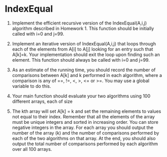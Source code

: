 # IndexEqual
1. Implement the efficient recursive version of the IndexEqual(A,i,j) algorithm described in 
Homework 1. This function should be initially called with i=0 and j=99. 
 
2. Implement an iterative version of IndexEqual(A,i,j) that loops through each of the elements 
from A[i] to A[j] looking for an entry such that A[k]=k. Your implementation should exit the 
loop upon finding such an element. This function should always be called with i=0 and j=99. 
 
3. As an estimate of the running time, you should record the number of comparisons between A[k] 
and k performed in each algorithm, where a comparison is any of ==, !=, <, >, <= or >=. You may 
use a global variable to do this. 
 
4. Your main function should evaluate your two algorithms using 100 different arrays, each of size 
100. The kth array will set A[k] = k and set the remaining elements to values not equal to their index. 
Remember that all the elements of the array must be unique integers and sorted in increasing order. 
You can store negative integers in the array. For each array you should output the number of the 
array (k) and the number of comparisons performed by each of the two algorithms on that array. At 
the end, you should also output the total number of comparisons performed by each algorithm over 
all 100 arrays.
